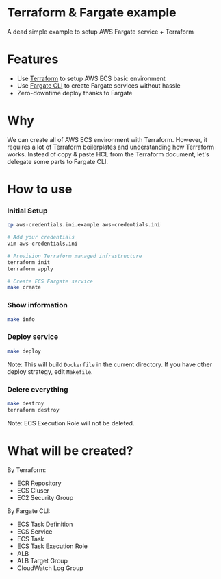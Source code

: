 # Terraform & Fargate example

A dead simple example to setup AWS Fargate service + Terraform

# Features

- Use [Terraform](https://www.terraform.io) to setup AWS ECS basic environment
- Use [Fargate CLI](https://github.com/awslabs/fargatecli) to create Fargate services without hassle
- Zero-downtime deploy thanks to Fargate

# Why

We can create all of AWS ECS environment with Terraform. However, it requires a lot of Terraform boilerplates and understanding how Terraform works. Instead of copy & paste HCL from the Terraform document, let's delegate some parts to Fargate CLI.

# How to use

### Initial Setup

```sh
cp aws-credentials.ini.example aws-credentials.ini

# Add your credentials
vim aws-credentials.ini

# Provision Terraform managed infrastructure
terraform init
terraform apply

# Create ECS Fargate service
make create
```

### Show information

```sh
make info
```

### Deploy service

```sh
make deploy
```

Note: This will build `Dockerfile` in the current directory. If you have other deploy strategy, edit `Makefile`.

### Delere everything

```sh
make destroy
terraform destroy
```

Note: ECS Execution Role will not be deleted.

# What will be created?

By Terraform:

- ECR Repository
- ECS Cluser
- EC2 Security Group

By Fargate CLI:

- ECS Task Definition
- ECS Service
- ECS Task
- ECS Task Execution Role
- ALB
- ALB Target Group
- CloudWatch Log Group
